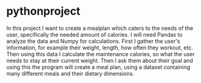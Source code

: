 # pythonproject
In this project I want to create a mealplan which caters to the needs of the user, specifically the needed amount of calories. 
I will need Pandas to analyze the data and Numpy for calculations. First I gather the user's information, for example their weight, length, 
how often they workout, etc. Then using this data I calculate the maintenance calories, so what the user needs to stay at their current weight. 
Then I ask them about their goal and using this the program will create a meal plan, using a dataset containing many different meals and their dietary dimensions. 
